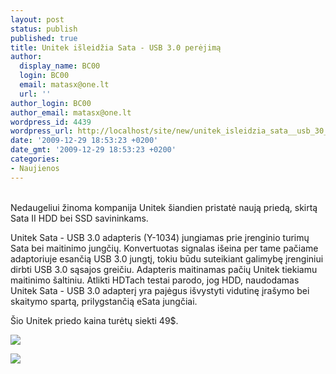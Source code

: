 ```yaml
---
layout: post
status: publish
published: true
title: Unitek išleidžia Sata - USB 3.0 perėjimą
author:
  display_name: BC00
  login: BC00
  email: matasx@one.lt
  url: ''
author_login: BC00
author_email: matasx@one.lt
wordpress_id: 4439
wordpress_url: http://localhost/site/new/unitek_isleidzia_sata__usb_30_perejima/
date: '2009-12-29 18:53:23 +0200'
date_gmt: '2009-12-29 18:53:23 +0200'
categories:
- Naujienos
---
```

<p>
<br />Nedaugeliui žinoma kompanija Unitek šiandien pristatė naują priedą, skirtą Sata II HDD bei SSD savininkams.</p>
<p>Unitek Sata - USB 3.0 adapteris (Y-1034) jungiamas prie įrenginio turimų Sata bei maitinimo jungčių. Konvertuotas signalas išeina per tame pačiame adaptoriuje esančią USB 3.0 jungtį, tokiu būdu suteikiant galimybę įrenginiui dirbti USB 3.0 sąsajos greičiu. Adapteris maitinamas pačių Unitek tiekiamu maitinimo šaltiniu. Atlikti HDTach testai parodo, jog HDD, naudodamas Unitek Sata - USB 3.0 adapterį yra pajėgus išvystyti vidutinę įrašymo bei skaitymo spartą, prilygstančią eSata jungčiai. </p>
<p>Šio Unitek priedo kaina turėtų siekti 49$. </p>
<p><img src="http://www.ipix.lt/images/36802840.jpg" /></p>
<p><img src="http://www.ipix.lt/images/56046598.jpg" /></p>
<p></p>
